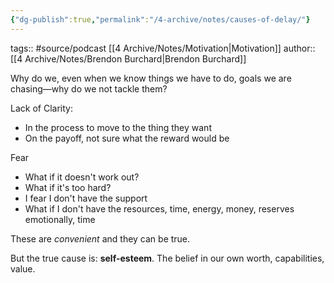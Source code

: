 ```yaml
---
{"dg-publish":true,"permalink":"/4-archive/notes/causes-of-delay/"}
---
```


tags:: #source/podcast [[4 Archive/Notes/Motivation\|Motivation]]
author:: [[4 Archive/Notes/Brendon Burchard\|Brendon Burchard]]

Why do we, even when we know things we have to do, goals we are chasing—why do we not tackle them?

Lack of Clarity:
- In the process to move to the thing they want
- On the payoff, not sure what the reward would be

Fear
- What if it doesn't work out?
- What if it's too hard?
- I fear I don't have the support
- What if I don't have the resources, time, energy, money, reserves emotionally, time

These are *convenient* and they can be true.

But the true cause is: **self-esteem**. The belief in our own worth, capabilities, value.